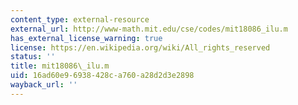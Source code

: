 ```yaml
---
content_type: external-resource
external_url: http://www-math.mit.edu/cse/codes/mit18086_ilu.m
has_external_license_warning: true
license: https://en.wikipedia.org/wiki/All_rights_reserved
status: ''
title: mit18086\_ilu.m
uid: 16ad60e9-6938-428c-a760-a28d2d3e2898
wayback_url: ''
---
```

